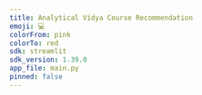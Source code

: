 ```yaml
---
title: Analytical Vidya Course Recommendation
emoji: 💻
colorFrom: pink
colorTo: red
sdk: streamlit
sdk_version: 1.39.0
app_file: main.py
pinned: false
---
```

